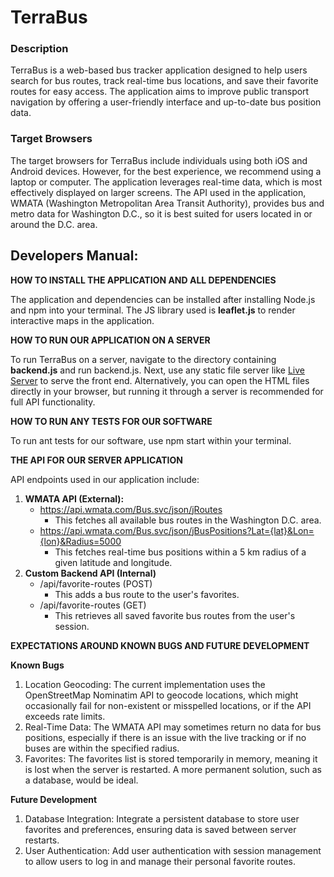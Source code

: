 # TerraBus

### Description
TerraBus is a web-based bus tracker application designed to help users search for bus routes, track real-time bus locations, and save their favorite routes for easy access. The application aims to improve public transport navigation by offering a user-friendly interface and up-to-date bus position data.

### Target Browsers
The target browsers for TerraBus include individuals using both iOS and Android devices. However, for the best experience, we recommend using a laptop or computer. The application leverages real-time data, which is most effectively displayed on larger screens. The API used in the application, WMATA (Washington Metropolitan Area Transit Authority), provides bus and metro data for Washington D.C., so it is best suited for users located in or around the D.C. area.

## Developers Manual:

**HOW TO INSTALL THE APPLICATION AND ALL DEPENDENCIES**

The application and dependencies can be installed after installing Node.js and npm into your terminal. The JS library used is **leaflet.js** to render interactive maps in the application. 

**HOW TO RUN OUR APPLICATION ON A SERVER**

To run TerraBus on a server, navigate to the directory containing **backend.js** and run backend.js. Next, use any static file server like [Live Server](https://marketplace.visualstudio.com/items?itemName=ritwickdey.LiveServer) to serve the front end. Alternatively, you can open the HTML files directly in your browser, but running it through a server is recommended for full API functionality. 

**HOW TO RUN ANY TESTS FOR OUR SOFTWARE**

To run ant tests for our software, use npm start within your terminal. 

**THE API FOR OUR SERVER APPLICATION**

API endpoints used in our application include:
1. **WMATA API (External):**
   - https://api.wmata.com/Bus.svc/json/jRoutes
     - This fetches all available bus routes in the Washington D.C. area.
   - https://api.wmata.com/Bus.svc/json/jBusPositions?Lat={lat}&Lon={lon}&Radius=5000
     - This fetches real-time bus positions within a 5 km radius of a given latitude and longitude.
2. **Custom Backend API (Internal)**
   - /api/favorite-routes (POST)
     - This adds a bus route to the user's favorites.
   - /api/favorite-routes (GET)
     - This retrieves all saved favorite bus routes from the user's session.

**EXPECTATIONS AROUND KNOWN BUGS AND FUTURE DEVELOPMENT**

**Known Bugs**
1. Location Geocoding: The current implementation uses the OpenStreetMap Nominatim API to geocode locations, which might occasionally fail for non-existent or misspelled locations, or if the API exceeds rate limits.
2. Real-Time Data: The WMATA API may sometimes return no data for bus positions, especially if there is an issue with the live tracking or if no buses are within the specified radius.
3. Favorites: The favorites list is stored temporarily in memory, meaning it is lost when the server is restarted. A more permanent solution, such as a database, would be ideal.

**Future Development**
1. Database Integration: Integrate a persistent database to store user favorites and preferences, ensuring data is saved between server restarts.
2. User Authentication: Add user authentication with session management to allow users to log in and manage their personal favorite routes.
